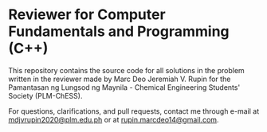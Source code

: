 # Reviewer for Computer Fundamentals and Programming (C++)

This repository contains the source code for all solutions in the problem written in the reviewer made by Marc Deo Jeremiah V. Rupin for the Pamantasan ng Lungsod ng Maynila - Chemical Engineering Students' Society (PLM-ChESS). 

For questions, clarifications, and pull requests, contact me through e-mail at mdjvrupin2020@plm.edu.ph or at rupin.marcdeo14@gmail.com.
